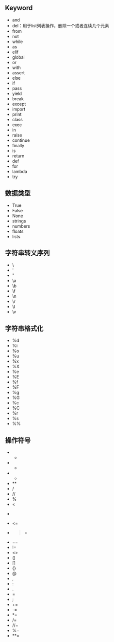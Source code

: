 ## Keyword

- and
- del：用于list列表操作，删除一个或者连续几个元素
- from
- not
- while
- as
- elif
- global
- or
- with
- assert
- else
- if
- pass
- yield 
- break
- except
- import
- print
- class
- exec
- in
- raise
- continue
- finally
- is
- return
- def
- for
- lambda
- try

## 数据类型

- True
- False
- None
- strings
- numbers
- floats
- lists

## 字符串转义序列

- \\
- \'
- \"
- \a
- \b
- \f
- \n
- \r
- \t
- \v

## 字符串格式化

- %d
- %i
- %o
- %u
- %x
- %X
- %e
- %E
- %f
- %F
- %g
- %G
- %c
- %C
- %r
- %s
- %%

## 操作符号

- +
- -
- *
- **
- /
- //
- %
- <
- >
- <=
- >=
- ==
- !=
- <>
- ()
- []
- {}
- @
- ,
- :
- .
- =
- ;
- +=
- -=
- *=
- /=
- //=
- %=
- **=

